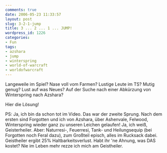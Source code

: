 ```yaml
---
comments: true
date: 2006-05-23 11:33:57
layout: post
slug: 3-2-1-jump
title: 3 ... 2 ... 1 ... JUMP!
wordpress_id: 1226
categories:
- Fun
tags:
- azshara
- jump
- winterspring
- world-of-warcraft
- worldofwarcraft
---
```


Langeweile im Spiel? Nase voll vom Farmen? Lustige Leute im TS? Mutig genug? Lust auf was Neues? Auf der Suche nach einer Abkürzung von Winterspring nach Azshara?

Hier die Lösung!




PS: Ja, ich bin da schon tot im Video. Das war der zweite Sprung. Nach dem ersten sind Forgotten und ich von Azshara, über Ashenvale, Felwood, Winterspring wieder ganz zu unseren Leichen gelaufen! Ja, ich weiß, Geisterheiler. Aber: Naturresi-, Feuerresi, Tank- und Heilungsequip (bei Forgotten noch Feral dazu), zum Großteil episch, alles im Rucksack dabei. Geistheiler ergibt 25% Haltbarkeitsverlust. Habt ihr 'ne Ahnung, was DAS kostet? Nie im Leben mehr rezze ich mich am Geistheiler.
